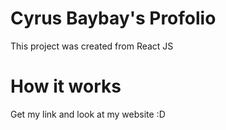 # Cyrus Baybay's Profolio

This project was created from React JS

# How it works

Get my link and look at my website :D
